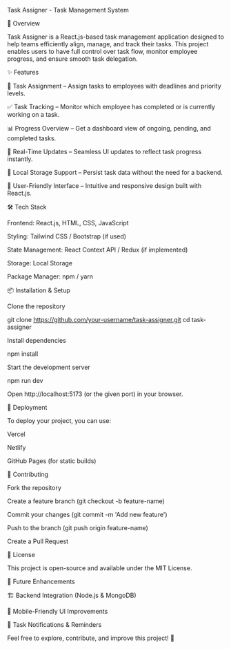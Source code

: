 Task Assigner - Task Management System

🚀 Overview

Task Assigner is a React.js-based task management application designed to help teams efficiently align, manage, and track their tasks. This project enables users to have full control over task flow, monitor employee progress, and ensure smooth task delegation.

✨ Features

📌 Task Assignment – Assign tasks to employees with deadlines and priority levels.

✅ Task Tracking – Monitor which employee has completed or is currently working on a task.

📊 Progress Overview – Get a dashboard view of ongoing, pending, and completed tasks.

🔄 Real-Time Updates – Seamless UI updates to reflect task progress instantly.

💾 Local Storage Support – Persist task data without the need for a backend.

🎨 User-Friendly Interface – Intuitive and responsive design built with React.js.

🛠️ Tech Stack

Frontend: React.js, HTML, CSS, JavaScript

Styling: Tailwind CSS / Bootstrap (if used)

State Management: React Context API / Redux (if implemented)

Storage: Local Storage

Package Manager: npm / yarn

📦 Installation & Setup

Clone the repository

git clone https://github.com/your-username/task-assigner.git
cd task-assigner

Install dependencies

npm install

Start the development server

npm run dev

Open http://localhost:5173 (or the given port) in your browser.

🚀 Deployment

To deploy your project, you can use:

Vercel

Netlify

GitHub Pages (for static builds)

🤝 Contributing

Fork the repository

Create a feature branch (git checkout -b feature-name)

Commit your changes (git commit -m 'Add new feature')

Push to the branch (git push origin feature-name)

Create a Pull Request

📄 License

This project is open-source and available under the MIT License.

🎯 Future Enhancements

🏗️ Backend Integration (Node.js & MongoDB)

📱 Mobile-Friendly UI Improvements

🔔 Task Notifications & Reminders

Feel free to explore, contribute, and improve this project! 🚀

